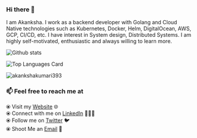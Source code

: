 ### Hi there 👋

I am Akanksha. I work as a backend developer with Golang and Cloud Native technologies such as Kubernetes, Docker, Helm, DigitalOcean, AWS, GCP, CI/CD, etc. I have interest in System design, Distributed Systems. I am highly self-motivated, enthusiastic and always willing to learn more.


![Github stats](https://github-readme-stats.vercel.app/api?username=akankshakumari393&show_icons=true&count_private=true)

![Top Languages Card](https://github-readme-stats.vercel.app/api/top-langs/?username=akankshakumari393&layout=compact)

<p align="left"> <img src="https://komarev.com/ghpvc/?username=akankshakumari393" alt="akankshakumari393" /> </p>


### 📫 Feel free to reach me at 

  ⦿ Visit my [Website](https://akankshakumari393.github.io) 🌐 <br>
  ⦿ Connect with me on [LinkedIn](https://www.linkedin.com/in/akanksha-kumari-20b6a1117/) 👨🏻‍💻 <br>
  ⦿ Follow me on [Twitter](https://twitter.com/AkankshaK97) 🐦 <br>
  ⦿ Shoot Me an [Email](mailto:akankshakumari393@gmail.com) 💌 <br>
